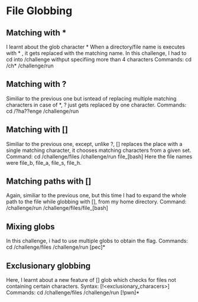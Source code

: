 # File Globbing

  ## Matching with *
  
  I learnt about the glob character *
  When a directory/file name is executes with * , it gets replaced
  with the matching name. In this challenge, I had to
  cd into /challenge withput specifiing more than 4 characters
  Commands:
    cd /ch*
    /challenge/run
  
  ## Matching with ?
  
  Similiar to the previous one but isntead of replacing
  multiple matching characters in case of *, ? just gets
  replaced by one character.
  Commands:
    cd /?ha??enge
    /challenge/run

  ## Matching with []
  
  Similiar to the previous one, except, unlike ?,
  [] replaces the place with a single matching character, it chooses
  matching characters from a given set.
  Command:
    cd /challenge/files
    /challenge/run file_[bash]
    Here the file names were file_b, file_a, file_s, file_h.
  
  ## Matching paths with []
  
  Again, similiar to the previous one, but this time I had
  to expand the whole path to the file while globbing
  with [], from my home directory.
  Command:
    /challenge/run /challenge/files/file_[bash]
  
  ## Mixing globs
  
  In this challenge, i had to use multiple globs to obtain
  the flag.
  Commands:
    cd /challenge/files
    /challenge/run [pec]*

  ## Exclusionary globbing
  
  Here, I learnt about a new feature of [] glob which
  checks for files not containing certain characters.
  Syntax: [!<exclusionary_characers>]
  Commands:
    cd /challenge/files
    /challenge/run [!pwn]*
